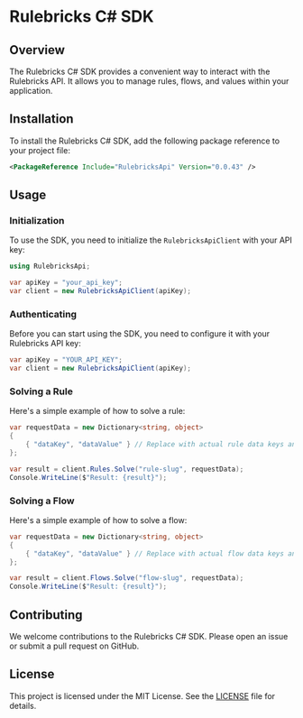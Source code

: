 # Rulebricks C# SDK

## Overview

The Rulebricks C# SDK provides a convenient way to interact with the Rulebricks API. It allows you to manage rules, flows, and values within your application.

## Installation

To install the Rulebricks C# SDK, add the following package reference to your project file:

```xml
<PackageReference Include="RulebricksApi" Version="0.0.43" />
```

## Usage

### Initialization

To use the SDK, you need to initialize the `RulebricksApiClient` with your API key:

```csharp
using RulebricksApi;

var apiKey = "your_api_key";
var client = new RulebricksApiClient(apiKey);
```

### Authenticating

Before you can start using the SDK, you need to configure it with your Rulebricks API key:

```csharp
var apiKey = "YOUR_API_KEY";
var client = new RulebricksApiClient(apiKey);
```

### Solving a Rule

Here's a simple example of how to solve a rule:

```csharp
var requestData = new Dictionary<string, object>
{
    { "dataKey", "dataValue" } // Replace with actual rule data keys and values
};

var result = client.Rules.Solve("rule-slug", requestData);
Console.WriteLine($"Result: {result}");
```

### Solving a Flow

Here's a simple example of how to solve a flow:

```csharp
var requestData = new Dictionary<string, object>
{
    { "dataKey", "dataValue" } // Replace with actual flow data keys and values
};

var result = client.Flows.Solve("flow-slug", requestData);
Console.WriteLine($"Result: {result}");
```

## Contributing

We welcome contributions to the Rulebricks C# SDK. Please open an issue or submit a pull request on GitHub.

## License

This project is licensed under the MIT License. See the [LICENSE](LICENSE) file for details.
